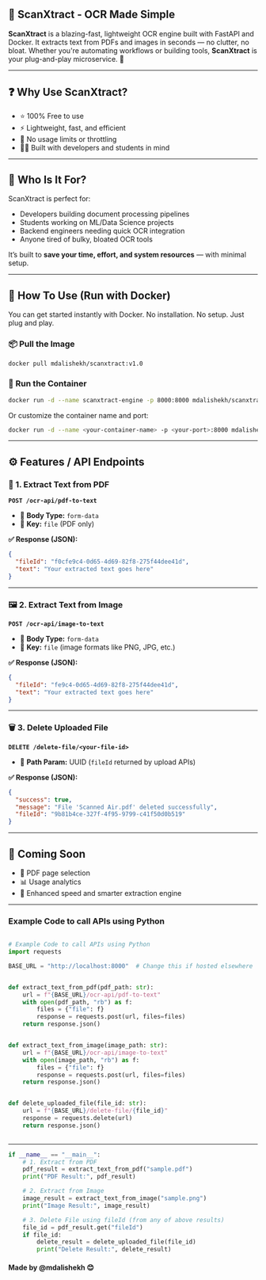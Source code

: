 
## 🧾 ScanXtract - OCR Made Simple

**ScanXtract** is a blazing-fast, lightweight OCR engine built with FastAPI and Docker. It extracts text from PDFs and images in seconds — no clutter, no bloat. Whether you're automating workflows or building tools, **ScanXtract** is your plug-and-play microservice. 🚀

---

## ❓ Why Use ScanXtract?

- ⭐ 100% Free to use  
- ⚡ Lightweight, fast, and efficient  
- 🚫 No usage limits or throttling  
- 👨‍💻 Built with developers and students in mind  

---

## 🎯 Who Is It For?

ScanXtract is perfect for:

- Developers building document processing pipelines  
- Students working on ML/Data Science projects  
- Backend engineers needing quick OCR integration  
- Anyone tired of bulky, bloated OCR tools  

It’s built to **save your time, effort, and system resources** — with minimal setup.

---

## 🐳 How To Use (Run with Docker)

You can get started instantly with Docker. No installation. No setup. Just plug and play.

### 📦 Pull the Image
```bash
docker pull mdalishekh/scanxtract:v1.0
```

### 🚀 Run the Container
```bash
docker run -d --name scanxtract-engine -p 8000:8000 mdalishekh/scanxtract:v1.0
```

Or customize the container name and port:
```bash
docker run -d --name <your-container-name> -p <your-port>:8000 mdalishekh/scanxtract:v1.0
```

---

## ⚙️ Features / API Endpoints

### 📄 1. Extract Text from PDF  
**`POST /ocr-api/pdf-to-text`**

- 🔸 **Body Type:** `form-data`  
- 🔑 **Key:** `file`    (PDF only)

**✅ Response (JSON):**
```json
{
  "fileId": "f0cfe9c4-0d65-4d69-82f8-275f44dee41d",
  "text": "Your extracted text goes here"
}
```

---

### 🖼️ 2. Extract Text from Image  
**`POST /ocr-api/image-to-text`**

- 🔸 **Body Type:** `form-data`  
- 🔑 **Key:** `file` (image formats like PNG, JPG, etc.)

**✅ Response (JSON):**
```json
{
  "fileId": "fe9c4-0d65-4d69-82f8-275f44dee41d",
  "text": "Your extracted text goes here"
}
```

---

### 🗑️ 3. Delete Uploaded File  
**`DELETE /delete-file/<your-file-id>`**

- 🔸 **Path Param:** UUID (`fileId` returned by upload APIs)

**✅ Response (JSON):**
```json
{
  "success": true,
  "message": "File 'Scanned Air.pdf' deleted successfully",
  "fileId": "9b81b4ce-327f-4f95-9799-c41f50d0b519"
}
```

---

## 🧠 Coming Soon

- 📝 PDF page selection  
- 📊 Usage analytics  
- 🚀 Enhanced speed and smarter extraction engine  
----
### Example Code to call APIs using Python
```python

# Example Code to call APIs using Python
import requests

BASE_URL = "http://localhost:8000"  # Change this if hosted elsewhere


def extract_text_from_pdf(pdf_path: str):
    url = f"{BASE_URL}/ocr-api/pdf-to-text"
    with open(pdf_path, "rb") as f:
        files = {"file": f}
        response = requests.post(url, files=files)
    return response.json()


def extract_text_from_image(image_path: str):
    url = f"{BASE_URL}/ocr-api/image-to-text"
    with open(image_path, "rb") as f:
        files = {"file": f}
        response = requests.post(url, files=files)
    return response.json()


def delete_uploaded_file(file_id: str):
    url = f"{BASE_URL}/delete-file/{file_id}"
    response = requests.delete(url)
    return response.json()
    
```
----
```python
if __name__ == "__main__":
    # 1. Extract from PDF
    pdf_result = extract_text_from_pdf("sample.pdf")
    print("PDF Result:", pdf_result)

    # 2. Extract from Image
    image_result = extract_text_from_image("sample.png")
    print("Image Result:", image_result)

    # 3. Delete File using fileId (from any of above results)
    file_id = pdf_result.get("fileId")
    if file_id:
        delete_result = delete_uploaded_file(file_id)
        print("Delete Result:", delete_result)

```
#### Made by @mdalishekh 😊

